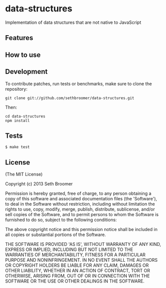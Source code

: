 data-structures
===============

Implementation of data structures that are not native to JavaScript


## Features


## How to use



## Development

To contribute patches, run tests or benchmarks, make sure to clone the
repository:

```
git clone git://github.com/sethbroomer/data-structures.git
```

Then:

```
cd data-structures
npm install
```

## Tests

```
$ make test
```

## License

(The MIT License)

Copyright (c) 2013 Seth Broomer

Permission is hereby granted, free of charge, to any person obtaining
a copy of this software and associated documentation files (the
'Software'), to deal in the Software without restriction, including
without limitation the rights to use, copy, modify, merge, publish,
distribute, sublicense, and/or sell copies of the Software, and to
permit persons to whom the Software is furnished to do so, subject to
the following conditions:

The above copyright notice and this permission notice shall be
included in all copies or substantial portions of the Software.

THE SOFTWARE IS PROVIDED 'AS IS', WITHOUT WARRANTY OF ANY KIND,
EXPRESS OR IMPLIED, INCLUDING BUT NOT LIMITED TO THE WARRANTIES OF
MERCHANTABILITY, FITNESS FOR A PARTICULAR PURPOSE AND NONINFRINGEMENT.
IN NO EVENT SHALL THE AUTHORS OR COPYRIGHT HOLDERS BE LIABLE FOR ANY
CLAIM, DAMAGES OR OTHER LIABILITY, WHETHER IN AN ACTION OF CONTRACT,
TORT OR OTHERWISE, ARISING FROM, OUT OF OR IN CONNECTION WITH THE
SOFTWARE OR THE USE OR OTHER DEALINGS IN THE SOFTWARE.